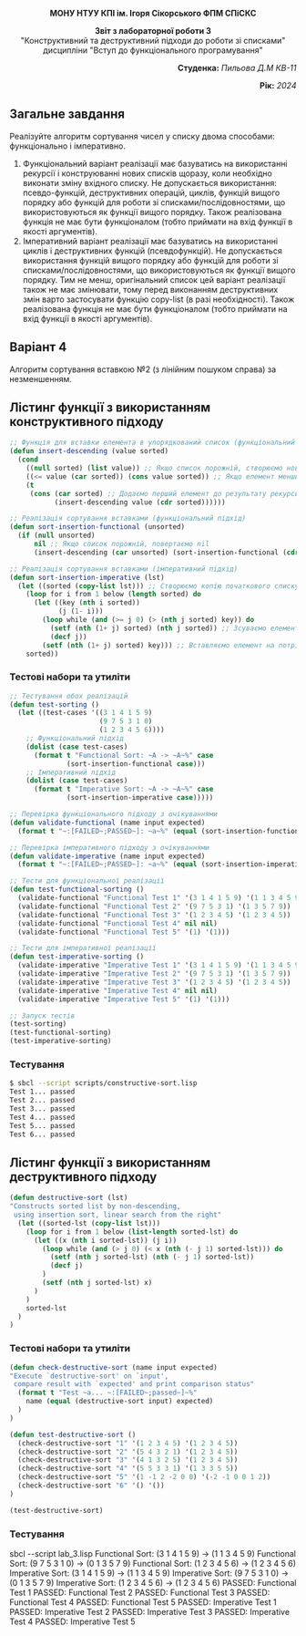 <p align="center"><b>МОНУ НТУУ КПІ ім. Ігоря Сікорського ФПМ СПіСКС</b></p>
<p align="center">
<b>Звіт з лабораторної роботи 3</b><br/>
"Конструктивний та деструктивний підходи до роботи зі списками"<br/>
дисципліни "Вступ до функціонального програмування"
</p>
<p align="right"><b>Студенка:</b> <i>Пильова Д.М КВ-11</i><p>
<p align="right"><b>Рік:</b> <i>2024</i><p>

## Загальне завдання
Реалізуйте алгоритм сортування чисел у списку двома способами: функціонально і
імперативно.
1. Функціональний варіант реалізації має базуватись на використанні рекурсії і
конструюванні нових списків щоразу, коли необхідно виконати зміну вхідного списку.
Не допускається використання: псевдо-функцій, деструктивних операцій, циклів,
функцій вищого порядку або функцій для роботи зі списками/послідовностями, що
використовуються як функції вищого порядку. Також реалізована функція не має
бути функціоналом (тобто приймати на вхід функції в якості аргументів).
2. Імперативний варіант реалізації має базуватись на використанні циклів і
деструктивних функцій (псевдофункцій). Не допускається використання функцій
вищого порядку або функцій для роботи зі списками/послідовностями, що
використовуються як функції вищого порядку. Тим не менш, оригінальний список
цей варіант реалізації також не має змінювати, тому перед виконанням
деструктивних змін варто застосувати функцію copy-list (в разі необхідності).
Також реалізована функція не має бути функціоналом (тобто приймати на вхід
функції в якості аргументів).
## Варіант 4
Алгоритм сортування вставкою №2 (з лінійним пошуком справа) за незменшенням.

## Лістинг функції з використанням конструктивного підходу
```lisp
;; Функція для вставки елемента в упорядкований список (функціональний підхід)
(defun insert-descending (value sorted)
  (cond
    ((null sorted) (list value)) ;; Якщо список порожній, створюємо новий список з елементом
    ((<= value (car sorted)) (cons value sorted)) ;; Якщо елемент менший або рівний першому, вставляємо на початок
    (t
     (cons (car sorted) ;; Додаємо перший елемент до результату рекурсивного виклику
           (insert-descending value (cdr sorted))))))

;; Реалізація сортування вставками (функціональний підхід)
(defun sort-insertion-functional (unsorted)
  (if (null unsorted)
      nil ;; Якщо список порожній, повертаємо nil
      (insert-descending (car unsorted) (sort-insertion-functional (cdr unsorted)))))

;; Реалізація сортування вставками (імперативний підхід)
(defun sort-insertion-imperative (lst)
  (let ((sorted (copy-list lst))) ;; Створюємо копію початкового списку
    (loop for i from 1 below (length sorted) do
      (let ((key (nth i sorted))
            (j (1- i)))
        (loop while (and (>= j 0) (> (nth j sorted) key)) do
          (setf (nth (1+ j) sorted) (nth j sorted)) ;; Зсуваємо елементи вправо
          (decf j))
        (setf (nth (1+ j) sorted) key))) ;; Вставляємо елемент на потрібну позицію
    sorted))


```
### Тестові набори та утиліти
```lisp
;; Тестування обох реалізацій
(defun test-sorting ()
  (let ((test-cases '((3 1 4 1 5 9)
                      (9 7 5 3 1 0)
                      (1 2 3 4 5 6))))
    ;; Функціональний підхід
    (dolist (case test-cases)
      (format t "Functional Sort: ~A -> ~A~%" case
              (sort-insertion-functional case)))
    ;; Імперативний підхід
    (dolist (case test-cases)
      (format t "Imperative Sort: ~A -> ~A~%" case
              (sort-insertion-imperative case)))))

;; Перевірка функціонального підходу з очікуваннями
(defun validate-functional (name input expected)
  (format t "~:[FAILED~;PASSED~]: ~a~%" (equal (sort-insertion-functional input) expected) name))

;; Перевірка імперативного підходу з очікуваннями
(defun validate-imperative (name input expected)
  (format t "~:[FAILED~;PASSED~]: ~a~%" (equal (sort-insertion-imperative input) expected) name))

;; Тести для функціональної реалізації
(defun test-functional-sorting ()
  (validate-functional "Functional Test 1" '(3 1 4 1 5 9) '(1 1 3 4 5 9))
  (validate-functional "Functional Test 2" '(9 7 5 3 1) '(1 3 5 7 9))
  (validate-functional "Functional Test 3" '(1 2 3 4 5) '(1 2 3 4 5))
  (validate-functional "Functional Test 4" nil nil)
  (validate-functional "Functional Test 5" '(1) '(1)))

;; Тести для імперативної реалізації
(defun test-imperative-sorting ()
  (validate-imperative "Imperative Test 1" '(3 1 4 1 5 9) '(1 1 3 4 5 9))
  (validate-imperative "Imperative Test 2" '(9 7 5 3 1) '(1 3 5 7 9))
  (validate-imperative "Imperative Test 3" '(1 2 3 4 5) '(1 2 3 4 5))
  (validate-imperative "Imperative Test 4" nil nil)
  (validate-imperative "Imperative Test 5" '(1) '(1)))

;; Запуск тестів
(test-sorting)
(test-functional-sorting)
(test-imperative-sorting)
```
### Тестування
```bash
$ sbcl --script scripts/constructive-sort.lisp 
Test 1... passed
Test 2... passed
Test 3... passed
Test 4... passed
Test 5... passed
Test 6... passed
```
## Лістинг функції з використанням деструктивного підходу
```lisp
(defun destructive-sort (lst)
"Constructs sorted list by non-descending,
 using insertion sort, linear search from the right"
  (let ((sorted-lst (copy-list lst)))
    (loop for i from 1 below (list-length sorted-lst) do
      (let ((x (nth i sorted-lst)) (j i))
        (loop while (and (> j 0) (< x (nth (- j 1) sorted-lst))) do
          (setf (nth j sorted-lst) (nth (- j 1) sorted-lst))
          (decf j)
        )
        (setf (nth j sorted-lst) x)
      )
    )
    sorted-lst
  )
)
```
### Тестові набори та утиліти
```lisp
(defun check-destructive-sort (name input expected)
"Execute `destructive-sort' on `input',
 compare result with `expected' and print comparison status"
  (format t "Test ~a... ~:[FAILED~;passed~]~%"
    name (equal (destructive-sort input) expected) 
  )
)

(defun test-destructive-sort ()
  (check-destructive-sort "1" '(1 2 3 4 5) '(1 2 3 4 5))
  (check-destructive-sort "2" '(5 4 3 2 1) '(1 2 3 4 5))
  (check-destructive-sort "3" '(4 1 3 2 5) '(1 2 3 4 5))
  (check-destructive-sort "4" '(5 5 3 3 1) '(1 3 3 5 5))
  (check-destructive-sort "5" '(1 -1 2 -2 0 0) '(-2 -1 0 0 1 2))
  (check-destructive-sort "6" '() '())
)

(test-destructive-sort)
```
### Тестування
sbcl --script lab_3.lisp
Functional Sort: (3 1 4 1 5 9) -> (1 1 3 4 5 9)
Functional Sort: (9 7 5 3 1 0) -> (0 1 3 5 7 9)
Functional Sort: (1 2 3 4 5 6) -> (1 2 3 4 5 6)
Imperative Sort: (3 1 4 1 5 9) -> (1 1 3 4 5 9)
Imperative Sort: (9 7 5 3 1 0) -> (0 1 3 5 7 9)
Imperative Sort: (1 2 3 4 5 6) -> (1 2 3 4 5 6)
PASSED: Functional Test 1
PASSED: Functional Test 2
PASSED: Functional Test 3
PASSED: Functional Test 4
PASSED: Functional Test 5
PASSED: Imperative Test 1
PASSED: Imperative Test 2
PASSED: Imperative Test 3
PASSED: Imperative Test 4
PASSED: Imperative Test 5

